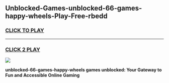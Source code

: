 
## Unblocked-Games-unblocked-66-games-happy-wheels-Play-Free-rbedd
<h3>
<a href="https://premium76.site?title=unblocked-66-games-happy-wheels&ref=22A">CLICK TO PLAY</a></h3>
<hr>

<h3>
<a href="https://premium76.site?title=unblocked-66-games-happy-wheels&ref=22A">CLICK 2 PLAY</a>
  
</h3>

<a href="https://premium76.site?title=unblocked-66-games-happy-wheels&ref=22A"><img src="https://clearcache.store/games.png"></a>


**unblocked-66-games-happy-wheels games unblocked: Your Gateway to Fun and Accessible Online Gaming**
